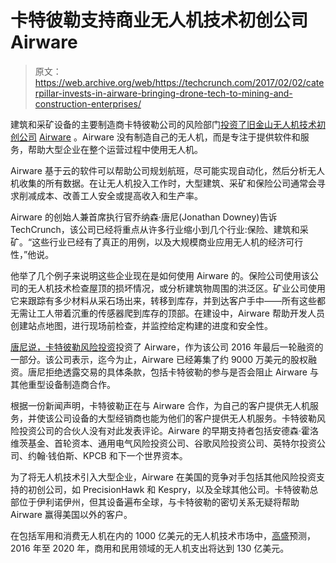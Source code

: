# 卡特彼勒支持商业无人机技术初创公司 Airware

> 原文：<https://web.archive.org/web/https://techcrunch.com/2017/02/02/caterpillar-invests-in-airware-bringing-drone-tech-to-mining-and-construction-enterprises/>

建筑和采矿设备的主要制造商卡特彼勒公司的风险部门[投资了旧金山无人机技术初创公司](https://web.archive.org/web/20230329220927/http://www.caterpillar.com/) [Airware](https://web.archive.org/web/20230329220927/http://www.airware.com/) 。Airware 没有制造自己的无人机，而是专注于提供软件和服务，帮助大型企业在整个运营过程中使用无人机。

Airware 基于云的软件可以帮助公司规划航班，尽可能实现自动化，然后分析无人机收集的所有数据。在让无人机投入工作时，大型建筑、采矿和保险公司通常会寻求削减成本、改善工人安全或提高收入和生产率。

Airware 的创始人兼首席执行官乔纳森·唐尼(Jonathan Downey)告诉 TechCrunch，该公司已经将重点从许多行业缩小到几个行业:保险、建筑和采矿。“这些行业已经有了真正的用例，以及大规模商业应用无人机的经济可行性，”他说。

他举了几个例子来说明这些企业现在是如何使用 Airware 的。保险公司使用该公司的无人机技术检查屋顶的损坏情况，或分析建筑物周围的洪泛区。矿业公司使用它来跟踪有多少材料从采石场出来，转移到库存，并到达客户手中——所有这些都无需让工人带着沉重的传感器爬到库存的顶部。在建设中，Airware 帮助开发人员创建站点地图，进行现场前检查，并监控给定构建的进度和安全性。

[唐尼说，卡特彼勒风险投资](https://web.archive.org/web/20230329220927/http://www.caterpillar.com/en/company/innovation/caterpillar-ventures/portfolio.html)投资了 Airware，作为该公司 2016 年最后一轮融资的一部分。该公司表示，迄今为止，Airware 已经筹集了约 9000 万美元的股权融资。唐尼拒绝透露交易的具体条款，包括卡特彼勒的参与是否会阻止 Airware 与其他重型设备制造商合作。

根据一份新闻声明，卡特彼勒正在与 Airware 合作，为自己的客户提供无人机服务，并使该公司设备的大型经销商也能为他们的客户提供无人机服务。卡特彼勒风险投资公司的合伙人没有对此发表评论。Airware 的早期支持者包括安德森·霍洛维茨基金、首轮资本、通用电气风险投资公司、谷歌风险投资公司、英特尔投资公司、约翰·钱伯斯、KPCB 和下一个世界资本。

为了将无人机技术引入大型企业，Airware 在美国的竞争对手包括其他风险投资支持的初创公司，如 PrecisionHawk 和 Kespry，以及全球其他公司。卡特彼勒总部位于伊利诺伊州，但其设备遍布全球，与卡特彼勒的密切关系无疑将帮助 Airware 赢得美国以外的客户。

在包括军用和消费无人机在内的 1000 亿美元的无人机技术市场中，[高盛](https://web.archive.org/web/20230329220927/http://www.goldmansachs.com/our-thinking/technology-driving-innovation/drones/)预测，2016 年至 2020 年，商用和民用领域的无人机支出将达到 130 亿美元。